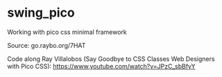 # swing_pico
Working with pico css minimal framework

Source: go.raybo.org/7HAT

Code along Ray Villalobos (Say Goodbye to CSS Classes Web Designers with Pico CSS): https://www.youtube.com/watch?v=JPzC_sbBfyY
